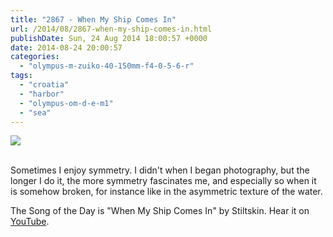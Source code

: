 ```yaml
---
title: "2867 - When My Ship Comes In"
url: /2014/08/2867-when-my-ship-comes-in.html
publishDate: Sun, 24 Aug 2014 18:00:57 +0000
date: 2014-08-24 20:00:57
categories: 
  - "olympus-m-zuiko-40-150mm-f4-0-5-6-r"
tags: 
  - "croatia"
  - "harbor"
  - "olympus-om-d-e-m1"
  - "sea"
---
```

<div class="container">
<div class="center"><a target="_blank" href="https://d25zfm9zpd7gm5.cloudfront.net/1200x1200/2014/20140803_082344_lr.jpg"><img src="https://d25zfm9zpd7gm5.cloudfront.net/0600x0600/2014/20140803_082344_lr.jpg" /></a></div>
</div>
<br />

Sometimes I enjoy symmetry. I didn't when I began photography, but the longer I do it, the more symmetry fascinates me, and especially so when it is somehow broken, for instance like in the asymmetric texture of the water.

The Song of the Day is "When My Ship Comes In" by Stiltskin. Hear it on <a href="https://www.youtube.com/watch?v=C9ZpFxJAEpE" target="_blank">YouTube</a>.
